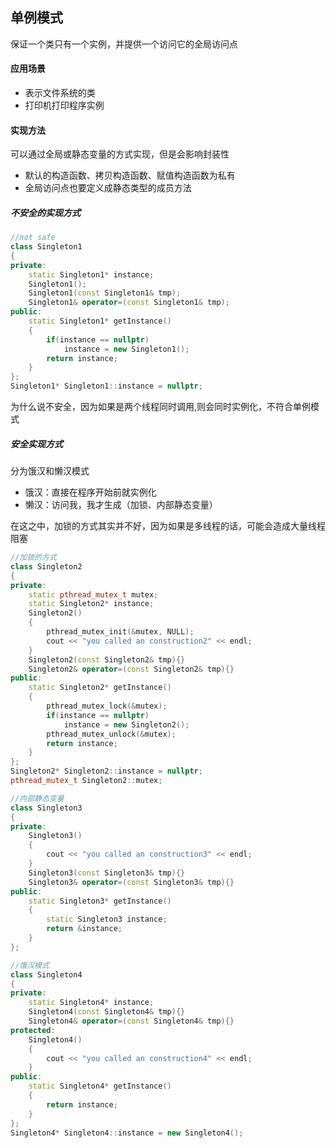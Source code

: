 ## 单例模式
保证一个类只有一个实例，并提供一个访问它的全局访问点

#### 应用场景
* 表示文件系统的类
* 打印机打印程序实例

#### 实现方法
可以通过全局或静态变量的方式实现，但是会影响封装性
* 默认的构造函数、拷贝构造函数、赋值构造函数为私有
* 全局访问点也要定义成静态类型的成员方法

##### 不安全的实现方式
```c++
//not safe
class Singleton1
{
private:
    static Singleton1* instance;
    Singleton1();
    Singleton1(const Singleton1& tmp);
    Singleton1& operator=(const Singleton1& tmp);
public:
    static Singleton1* getInstance()
    {
        if(instance == nullptr)
            instance = new Singleton1();
        return instance;
    }
};
Singleton1* Singleton1::instance = nullptr;
```
为什么说不安全，因为如果是两个线程同时调用,则会同时实例化，不符合单例模式

##### 安全实现方式
分为饿汉和懒汉模式
* 饿汉：直接在程序开始前就实例化
* 懒汉：访问我，我才生成（加锁、内部静态变量）

在这之中，加锁的方式其实并不好，因为如果是多线程的话，可能会造成大量线程阻塞

```c++
//加锁的方式
class Singleton2
{
private:
    static pthread_mutex_t mutex;
    static Singleton2* instance;
    Singleton2()
    {
        pthread_mutex_init(&mutex, NULL);
        cout << "you called an construction2" << endl;
    }
    Singleton2(const Singleton2& tmp){}
    Singleton2& operator=(const Singleton2& tmp){}
public:
    static Singleton2* getInstance()
    {
        pthread_mutex_lock(&mutex);
        if(instance == nullptr)
            instance = new Singleton2();
        pthread_mutex_unlock(&mutex);
        return instance;
    }
};
Singleton2* Singleton2::instance = nullptr;
pthread_mutex_t Singleton2::mutex;

//内部静态变量
class Singleton3
{
private:
    Singleton3()
    {
        cout << "you called an construction3" << endl;
    }
    Singleton3(const Singleton3& tmp){}
    Singleton3& operator=(const Singleton3& tmp){}
public:
    static Singleton3* getInstance()
    {
        static Singleton3 instance;
        return &instance;
    }
};

//饿汉模式
class Singleton4
{
private:
    static Singleton4* instance;
    Singleton4(const Singleton4& tmp){}
    Singleton4& operator=(const Singleton4& tmp){}
protected:
    Singleton4()
    {
        cout << "you called an construction4" << endl;
    }
public:
    static Singleton4* getInstance()
    {
        return instance;
    }
};
Singleton4* Singleton4::instance = new Singleton4();
```